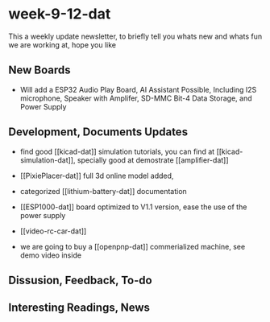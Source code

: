 
# week-9-12-dat

This a weekly update newsletter, to briefly tell you whats new and whats fun we are working at, hope you like

## New Boards

- Will add a ESP32 Audio Play Board, AI Assistant Possible, Including I2S microphone, Speaker with Amplifer, SD-MMC Bit-4 Data Storage, and Power Supply 

## Development, Documents Updates

- find good [[kicad-dat]] simulation tutorials, you can find at [[kicad-simulation-dat]], specially good at demostrate [[amplifier-dat]]

- [[PixiePlacer-dat]] full 3d online model added, 

- categorized [[lithium-battery-dat]] documentation

- [[ESP1000-dat]] board optimized to V1.1 version, ease the use of the power supply 

- [[video-rc-car-dat]]

- we are going to buy a [[openpnp-dat]] commerialized machine, see demo video inside

## Dissusion, Feedback, To-do



## Interesting Readings, News


